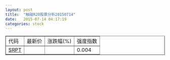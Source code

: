 ```yaml
---
layout: post
title:  "触碰R20股票分析20150714"
date:   2015-07-14 04:17:19
categories: stock
---
```

<script type="text/javascript">
var stockList = []
stockList.push('gb_srpt');
</script>

<table border="1">
 <tr>
 <td>代码</td>
  <td>最新价</td>
  <td>涨跌幅(%)</td>
 <td>强度指数</td>
</tr>
  <tr id="srpt"><td><a href="http://stock.finance.sina.com.cn/usstock/quotes/SRPT.html" target="_blank">SRPT</a></td><td></td><td></td><td>0.004</td></tr>
</table>
